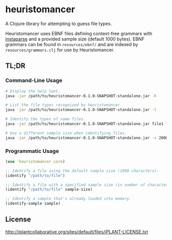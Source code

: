# heuristomancer

A Clojure library for attempting to guess file types.

Heuristomancer uses EBNF files defining context-free grammars with [instaparse](https://github.com/engelberg/instaparse) and a provided sample size (default 1000 bytes). EBNF grammars can be found in `resources/ebnf/` and are indexed by `resources/grammars.clj` for use by Heuristomancer.

## TL;DR

### Command-Line Usage

```bash
# Display the help text.
java -jar /path/to/heuristomancer-0.1.0-SNAPSHOT-standalone.jar -h

# List the file types recognized by heuristomancer.
java -jar /path/to/heuristomancer-0.1.0-SNAPSHOT-standalone.jar -l

# Identify the types of some files.
java -jar /path/to/heuristomancer-0.1.0-SNAPSHOT-standalone.jar file1 file2

# Use a different sample size when identifying files.
java -jar /path/to/heuristomancer-0.1.0-SNAPSHOT-standalone.jar -s 2000 file
```

### Programmatic Usage

```clojure
(use 'heuristomancer.core)

;; Identify a file using the default sample size (1000 characters).
(identify "/path/to/file")

;; Identify a file with a specified sample size (in number of characters).
(identify "/path/to/file" sample-size)

;; Identify a sample that's already loaded into memory.
(identify-sample sample)
```

## License

http://iplantcollaborative.org/sites/default/files/iPLANT-LICENSE.txt
